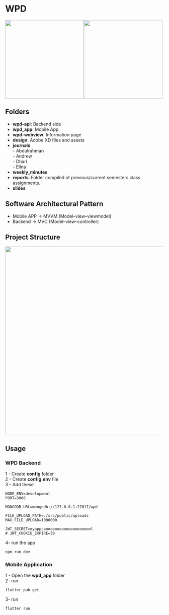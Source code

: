 # WPD

<img src="https://user-images.githubusercontent.com/24327781/134834641-a10c2096-a727-4eda-8da6-e89b12cb5c26.png" width="250" /><img src="https://user-images.githubusercontent.com/24327781/134834647-ce9cd8a0-4a94-4a7c-827c-a351c8478d96.png" width="250" />

## Folders
  - **wpd-api**: Backend side
  - **wpd_app**: Mobile App
  - **wpd-webview**: Information page
  - **design**: Adobe XD files and assets
  - **journals** </br>
        - Abdulrahman </br>
        - Andrew </br>
        - Dhari </br>
        - Elina </br>
  - **weekly_minutes** </br>
  - **reports**: Folder compiled of previous/current semesters class assignments.
  - **slides**


## Software Architectural Pattern
  - Mobile APP -> MVVM (Model–view–viewmodel)
  - Backend -> MVC (Model–view–controller)


## Project Structure

<img src="https://user-images.githubusercontent.com/24327781/119294381-f248e580-bc19-11eb-80f8-4d3f2107c12b.png" width="600" />


## Usage

### WPD Backend

1 - Create **config** folder   </br>
2 - Create **config.env** file </br>
3 - Add these
```env
NODE_ENV=development
PORT=3000

MONGODB_URL=mongodb://127.0.0.1:27017/wpd

FILE_UPLOAD_PATH=./src/public/uploads
MAX_FILE_UPLOAD=1000000

JWT_SECRET=myappcoooooooooooooooooooool
# JWT_COOKIE_EXPIRE=30
```

4- run the app
```shell
npm run dev
```
### Mobile Application

1 - Open the **wpd_app** folder </br>
2- run </br>
```shell
flutter pub get
``` 
3- run </br>
```shell
flutter run
```


